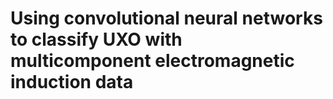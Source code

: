 # Using convolutional neural networks to classify UXO with multicomponent electromagnetic induction data  
